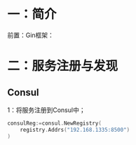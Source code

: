 # 一：简介

前置：Gin框架：





# 二：服务注册与发现

## Consul

1：将服务注册到Consul中；

```go
consulReg:=consul.NewRegistry(
    registry.Addrs("192.168.1335:8500")
)
```



